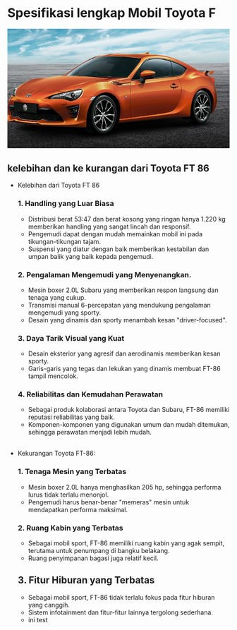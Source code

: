 # Spesifikasi lengkap Mobil Toyota F

![gambar](./ft86.png)

## kelebihan dan ke kurangan dari Toyota FT 86
 * Kelebihan dari Toyota FT 86
   ### 1. Handling yang Luar Biasa <br>
    * Distribusi berat 53:47 dan berat kosong yang ringan hanya 1.220 kg memberikan handling yang sangat lincah dan responsif.  
    * Pengemudi dapat dengan mudah memainkan mobil ini pada tikungan-tikungan tajam.
    * Suspensi yang diatur dengan baik memberikan kestabilan dan umpan balik yang baik kepada pengemudi.<br>
    
    ### 2. Pengalaman Mengemudi yang Menyenangkan.
    * Mesin boxer 2.0L Subaru yang memberikan respon langsung dan tenaga yang cukup.
    * Transmisi manual 6-percepatan yang mendukung pengalaman mengemudi yang sporty.
    * Desain yang dinamis dan sporty menambah kesan "driver-focused".<br>

    ### 3. Daya Tarik Visual yang Kuat
    * Desain eksterior yang agresif dan aerodinamis memberikan kesan sporty.
    * Garis-garis yang tegas dan lekukan yang dinamis membuat FT-86 tampil mencolok.<br>

    ### 4. Reliabilitas dan Kemudahan Perawatan
    *  Sebagai produk kolaborasi antara Toyota dan Subaru, FT-86 memiliki reputasi reliabilitas yang baik.
    *  Komponen-komponen yang digunakan umum dan mudah ditemukan, sehingga perawatan menjadi lebih mudah.

    <br>
  * Kekurangan Toyota FT-86:
    ### 1. Tenaga Mesin yang Terbatas
    * Mesin boxer 2.0L hanya menghasilkan 205 hp, sehingga performa lurus tidak terlalu menonjol.
    * Pengemudi harus benar-benar "memeras" mesin untuk mendapatkan performa maksimal.
    ### 2. Ruang Kabin yang Terbatas
    * Sebagai mobil sport, FT-86 memiliki ruang kabin yang agak sempit, terutama untuk penumpang di bangku belakang.
    * Ruang penyimpanan bagasi juga relatif kecil.
    ## 3. Fitur Hiburan yang Terbatas
    * Sebagai mobil sport, FT-86 tidak terlalu fokus pada fitur hiburan yang canggih.
    * Sistem infotainment dan fitur-fitur lainnya tergolong sederhana.
    * ini test